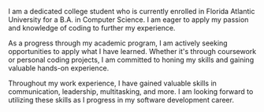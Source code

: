 I am a dedicated college student who is currently enrolled in Florida Atlantic University for a B.A. in Computer Science. I am eager to apply my passion and knowledge of coding to further my experience.

As a progress through my academic program, I am actively seeking opportunities to apply what I have learned.  Whether it's through coursework or personal coding projects, I am committed to honing my skills and gaining valuable hands-on experience.

Throughout my work experience, I have gained valuable skills in communication, leadership, multitasking, and more. I am looking forward to utilizing these skills as I progress in my software development career.
